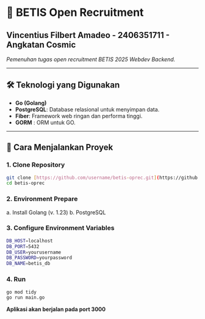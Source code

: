 # 📜 BETIS Open Recruitment
Vincentius Filbert Amadeo - 2406351711 - Angkatan Cosmic
---

_Pemenuhan tugas open recruitment BETIS 2025 Webdev Backend._

---

## 🛠️ Teknologi yang Digunakan

- **Go (Golang)**
- **PostgreSQL**: Database relasional untuk menyimpan data.
- **Fiber**: Framework web ringan dan performa tinggi.
- **GORM** : ORM untuk GO.
  
---

## 🚀 Cara Menjalankan Proyek

### 1. Clone Repository

```bash
git clone [https://github.com/username/betis-oprec.git](https://github.com/doodpanda/betis-oprec/)
cd betis-oprec
```

### 2. Environment Prepare
a. Install Golang (v. 1.23)
b. PostgreSQL

### 3. Configure Environment Variables
```bash
DB_HOST=localhost
DB_PORT=5432
DB_USER=yourusername
DB_PASSWORD=yourpassword
DB_NAME=betis_db
```
### 4. Run 
```bash
go mod tidy
go run main.go
```

**Aplikasi akan berjalan pada port 3000**

